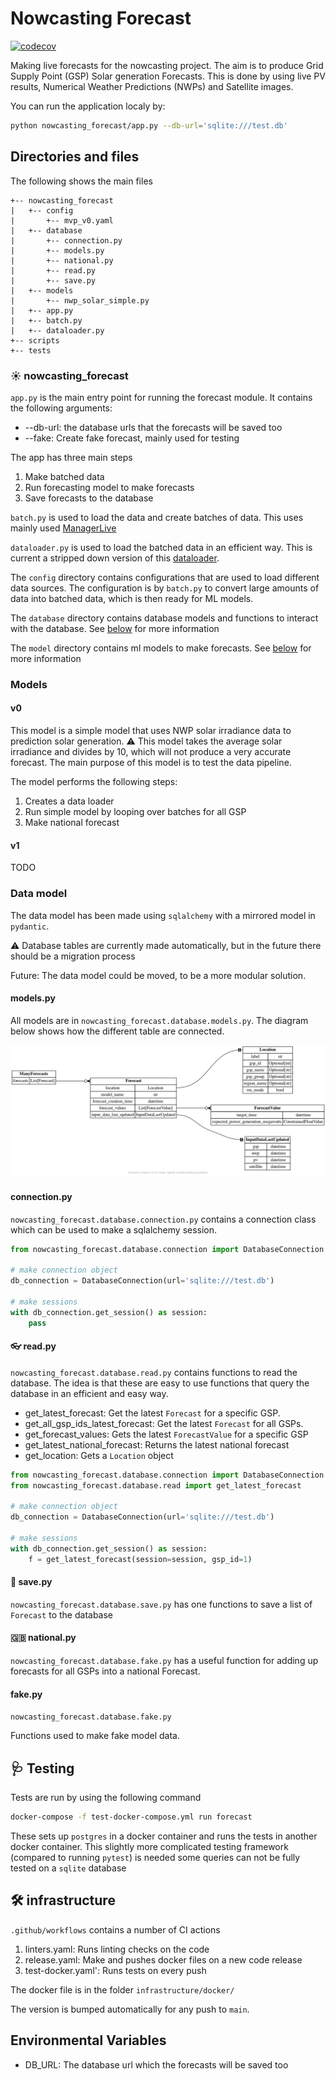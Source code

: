 # Nowcasting Forecast

[![codecov](https://codecov.io/gh/openclimatefix/nowcasting_forecast/branch/main/graph/badge.svg?token=J9281APVDM)](https://codecov.io/gh/openclimatefix/nowcasting_forecast)

Making live forecasts for the nowcasting project. 
The aim is to produce Grid Supply Point (GSP) Solar generation Forecasts. 
This is done by using live PV results, Numerical Weather Predictions (NWPs) and Satellite images.

You can run the application localy by:
```bash
python nowcasting_forecast/app.py --db-url='sqlite:///test.db'
```

## Directories and files
The following shows the main files

```
+-- nowcasting_forecast
|   +-- config
|       +-- mvp_v0.yaml
|   +-- database
|       +-- connection.py
|       +-- models.py
|       +-- national.py
|       +-- read.py
|       +-- save.py
|   +-- models
|       +-- nwp_solar_simple.py
|   +-- app.py
|   +-- batch.py
|   +-- dataloader.py
+-- scripts
+-- tests
```

### ☀️ nowcasting_forecast

`app.py` is the main entry point for running the forecast module. It contains the following arguments:
- --db-url: the database urls that the forecasts will be saved too
- --fake: Create fake forecast, mainly used for testing

The app has three main steps
1. Make batched data
2. Run forecasting model to make forecasts
3. Save forecasts to the database

`batch.py` is used to load the data and create batches of data. This uses mainly used [ManagerLive](https://github.com/openclimatefix/nowcasting_dataset/blob/main/nowcasting_dataset/manager/manager_live.py#L29)

`dataloader.py` is used to load the batched data in an efficient way. This is current a stripped down version of this [dataloader](https://github.com/openclimatefix/nowcasting_dataloader). 

The `config` directory contains configurations that are used to load different data sources. 
The configuration is by `batch.py` to convert large amounts of data into batched data, which is then ready for ML models. 

The `database` directory contains database models and functions to interact with the database. See [below](#data-model) for more information

The `model` directory contains ml models to make forecasts. See [below](#models) for more information


### Models

#### v0
This model is a simple model that uses NWP solar irradiance data to prediction solar generation. 
⚠️ This model takes the average solar irradiance and divides by 10, which will not produce a very accurate forecast. 
The main purpose of this model is to test the data pipeline. 

The model performs the following steps:
1. Creates a data loader
2. Run simple model by looping over batches for all GSP
3. Make national forecast

#### v1

 TODO

### Data model

The data model has been made using `sqlalchemy` with a mirrored model in `pydantic`. 

⚠️ Database tables are currently made automatically, 
but in the future there should be a migration process

Future: The data model could be moved, to be a more modular solution. 

#### models.py
All models are in `nowcasting_forecast.database.models.py`.
The diagram below shows how the different table are connected.

![Models](diagram.png)

#### connection.py

`nowcasting_forecast.database.connection.py` contains a connection class which can be used to make a sqlalchemy session.
```python
from nowcasting_forecast.database.connection import DatabaseConnection

# make connection object
db_connection = DatabaseConnection(url='sqlite:///test.db')

# make sessions
with db_connection.get_session() as session:
    pass
```

#### 👓 read.py

`nowcasting_forecast.database.read.py` contains functions to read the database. 
The idea is that these are easy to use functions that query the database in an efficient and easy way.

 - get_latest_forecast: Get the latest `Forecast` for a specific GSP.
 - get_all_gsp_ids_latest_forecast: Get the latest `Forecast` for all GSPs.
 - get_forecast_values: Gets the latest `ForecastValue` for a specific GSP
 - get_latest_national_forecast: Returns the latest national forecast
 - get_location: Gets a `Location` object

```python
from nowcasting_forecast.database.connection import DatabaseConnection
from nowcasting_forecast.database.read import get_latest_forecast

# make connection object
db_connection = DatabaseConnection(url='sqlite:///test.db')

# make sessions
with db_connection.get_session() as session:
    f = get_latest_forecast(session=session, gsp_id=1)
```

#### 💾 save.py
`nowcasting_forecast.database.save.py` has one functions to save a list of `Forecast` to the database

#### 🇬🇧 national.py
`nowcasting_forecast.database.fake.py` has a useful function for adding up forecasts for all GSPs into a national Forecast.

#### fake.py
`nowcasting_forecast.database.fake.py`

Functions used to make fake model data. 


## 🩺 Testing

Tests are run by using the following command
```bash
docker-compose -f test-docker-compose.yml run forecast
```

These sets up `postgres` in a docker container and runs the tests in another docker container. 
This slightly more complicated testing framework (compared to running `pytest`) is needed some queries can not be fully tested on a `sqlite` database

## 🛠️ infrastructure

`.github/workflows` contains a number of CI actions
1. linters.yaml: Runs linting checks on the code
2. release.yaml: Make and pushes docker files on a new code release
3. test-docker.yaml': Runs tests on every push

The docker file is in the folder `infrastructure/docker/`

The version is bumped automatically for any push to `main`. 



## Environmental Variables

- DB_URL: The database url which the forecasts will be saved too
